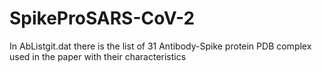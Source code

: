 # SpikeProSARS-CoV-2

In AbListgit.dat there is the list of 31 Antibody-Spike protein PDB complex used in the paper with their characteristics
